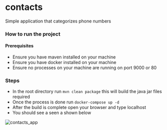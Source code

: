 # contacts
Simple application that categorizes phone numbers

### How to run the project

#### Prerequisites
* Ensure you have maven installed on your machine
* Ensure you have docker installed on your machine
* Ensure no processes on your machine are running on port 9000 or 80

### Steps
* In the root directory run `mvn clean package` this will build the java jar files required
* Once the process is done run `docker-compose up -d`
* After the build is complete open your browser and type localhost
* You should see a seen a shown below


![contacts_app](https://user-images.githubusercontent.com/31437805/163085909-a94b5d5a-78c4-4ba8-883d-c816146579ef.png)
